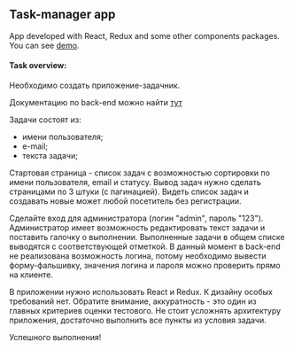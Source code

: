 ## Task-manager app

App developed with React, Redux and some other components packages.
You can see [demo](https://simple-tasks-app.herokuapp.com/).


#### Task overview:
Необходимо создать приложение-задачник.

Документацию по back-end можно найти [тут](https://uxcandy.com/~shapoval/test-task-backend/docs.html) 

Задачи состоят из:
- имени пользователя;
- е-mail;
- текста задачи;

Стартовая страница - список задач с возможностью сортировки по имени пользователя, email и статусу. Вывод задач нужно сделать страницами по 3 штуки (с пагинацией). Видеть список задач и создавать новые может любой посетитель без регистрации. 

Сделайте вход для администратора (логин "admin", пароль "123"). Администратор имеет возможность редактировать текст задачи и поставить галочку о выполнении. Выполненные задачи в общем списке выводятся с соответствующей отметкой. В данный момент в back-end не реализована возможность логина, потому необходимо вывести форму-фальшивку, значения логина и пароля можно проверить прямо на клиенте.

В приложении нужно использовать React и Redux. К дизайну особых требований нет.
Обратите внимание, аккуратность - это один из главных критериев оценки тестового. Не стоит усложнять архитектуру приложения, достаточно выполнить все пункты из условия задачи.

Успешного выполнения!


